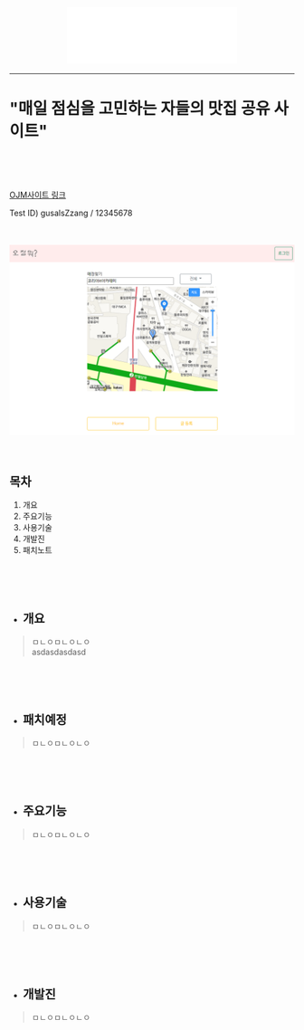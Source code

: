 <p align="center">
  <img src="/forReadme/img/ojm.png" width="300"></img>
</p>

---
# "매일 점심을 고민하는 자들의 맛집 공유 사이트"
<br>
<br>
<br>

[OJM사이트 링크](http://naver.com)
<br>

Test ID) gusalsZzang / 12345678
<br>
<br>
<br>

<img src="/forReadme/img/ojm_jsp.PNG"></img>
<br>
<br>
<br>

## 목차
1. 개요
2. 주요기능
3. 사용기술
4. 개발진
5. 패치노트

<br>
<br>
<br>

+ ## 개요
> ㅁㄴㅇㅁㄴㅇㄴㅇ<br>
> asdasdasdasd
<br>
<br>
<br>

+ ## 패치예정
>ㅁㄴㅇㅁㄴㅇㄴㅇ
<br>
<br>
<br>

+ ## 주요기능
>ㅁㄴㅇㅁㄴㅇㄴㅇ
<br>
<br>
<br>

+ ## 사용기술
>ㅁㄴㅇㅁㄴㅇㄴㅇ
<br>
<br>
<br>

+ ## 개발진
>ㅁㄴㅇㅁㄴㅇㄴㅇ
